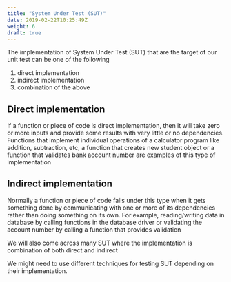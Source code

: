 ```yaml
---
title: "System Under Test (SUT)"
date: 2019-02-22T10:25:49Z
weight: 6
draft: true
---
```


The implementation of System Under Test (SUT) that are the target of our unit test can be one of the following

1. direct implementation
2. indirect implementation
3. combination of the above

## Direct implementation
 If a function or piece of code is direct implementation, then it will take zero or more inputs and provide some results with very little or no dependencies. Functions that implement individual operations of a calculator program like addition, subtraction, etc, a function that creates new student object or a function that validates bank account number are examples of this type of implementation

## Indirect implementation
Normally a function or piece of code falls under this type when it gets something done by communicating with one or more of its dependencies rather than doing something on its own. For example, reading/writing data in database by calling functions in the database driver or validating the account number by calling a function that provides validation

We will also come across many SUT where the implementation is combination of both direct and indirect

We might need to use different techniques for testing SUT depending on their implementation.
